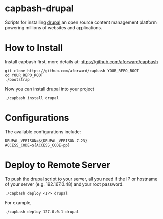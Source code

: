 capbash-drupal
==============

Scripts for installing [drupal](https://www.drupal.org/) an open source content management platform powering millions of websites and applications.

# How to Install #

Install capbash first, more details at:
https://github.com/aforward/capbash

```
git clone https://github.com/aforward/capbash YOUR_REPO_ROOT
cd YOUR_REPO_ROOT
./bootstrap
```

Now you can install drupal into your project

```
./capbash install drupal
```

# Configurations #

The available configurations include:

```
DRUPAL_VERISON=${DRUPAL_VERISON-7.23}
ACCESS_CODE=${ACCESS_CODE-pp}
```


# Deploy to Remote Server #

To push the drupal script to your server, all you need if the IP or hostname of your server (e.g. 192.167.0.48) and your root password.

```
./capbash deploy <IP> drupal
```

For example,

```
./capbash deploy 127.0.0.1 drupal
```

